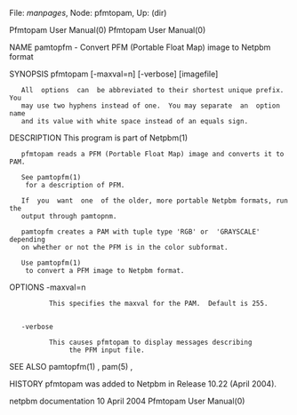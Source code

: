 File: *manpages*,  Node: pfmtopam,  Up: (dir)

Pfmtopam User Manual(0)                                Pfmtopam User Manual(0)



NAME
       pamtopfm - Convert PFM (Portable Float Map) image to Netpbm format


SYNOPSIS
       pfmtopam [-maxval=n] [-verbose] [imagefile]

       All  options  can  be abbreviated to their shortest unique prefix.  You
       may use two hyphens instead of one.  You may separate  an  option  name
       and its value with white space instead of an equals sign.


DESCRIPTION
       This program is part of Netpbm(1)

       pfmtopam reads a PFM (Portable Float Map) image and converts it to PAM.

       See pamtopfm(1)
        for a description of PFM.

       If  you  want  one  of the older, more portable Netpbm formats, run the
       output through pamtopnm.

       pamtopfm creates a PAM with tuple type 'RGB' or  'GRAYSCALE'  depending
       on whether or not the PFM is in the color subformat.

       Use pamtopfm(1)
        to convert a PFM image to Netpbm format.



OPTIONS
       -maxval=n

              This specifies the maxval for the PAM.  Default is 255.


       -verbose

              This causes pfmtopam to display messages describing
                   the PFM input file.




SEE ALSO
       pamtopfm(1) , pam(5) ,


HISTORY
       pfmtopam was added to Netpbm in Release 10.22 (April 2004).



netpbm documentation             10 April 2004         Pfmtopam User Manual(0)
